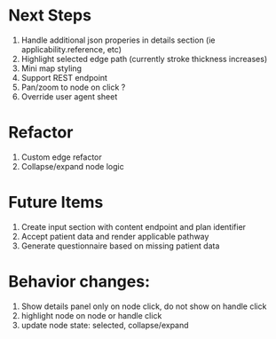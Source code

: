 # Next Steps

1. Handle additional json properies in details section (ie applicability.reference, etc)
4. Highlight selected edge path (currently stroke thickness increases)
5. Mini map styling
6. Support REST endpoint
7. Pan/zoom to node on click ?
8. Override user agent sheet

# Refactor

1. Custom edge refactor
2. Collapse/expand node logic

# Future Items

1. Create input section with content endpoint and plan identifier
2. Accept patient data and render applicable pathway
3. Generate questionnaire based on missing patient data



# Behavior changes:
1. Show details panel only on node click, do not show on handle click
2. highlight node on node or handle click
3. update node state: selected, collapse/expand

